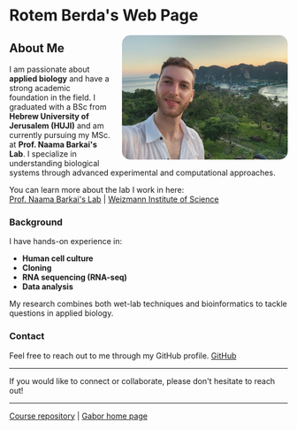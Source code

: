 # Rotem Berda's Web Page

<div style="float: right; margin-left: 20px; border-radius: 15px; overflow: hidden;">
  <img src="my_image.jpeg" width="300" style="border-radius: 15px;"/>
</div>

## About Me
I am passionate about **applied biology** and have a strong academic foundation in the field. I graduated with a BSc from **Hebrew University of Jerusalem (HUJI)** and am currently pursuing my MSc. at **Prof. Naama Barkai's Lab**. I specialize in understanding biological systems through advanced experimental and computational approaches.

You can learn more about the lab I work in here:  
[Prof. Naama Barkai's Lab](https://barkailab.wixsite.com/barkai) | [Weizmann Institute of Science](https://www.weizmann.ac.il/pages/)

### Background
I have hands-on experience in:
- **Human cell culture**  
- **Cloning**  
- **RNA sequencing (RNA-seq)**  
- **Data analysis**  

My research combines both wet-lab techniques and bioinformatics to tackle questions in applied biology.

### Contact
Feel free to reach out to me through my GitHub profile.
[GitHub](https://github.com/rotemberda)

---

If you would like to connect or collaborate, please don't hesitate to reach out!

---

[Course repository](https://github.com/szabgab/wis-python-course-2024-11) | [Gabor home page](https://szabgab.com/)
